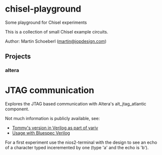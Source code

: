 # chisel-playground
Some playground for Chisel experiments

This is a collection of small Chisel example circuits.

Author: Martin Schoeberl (martin@jopdesign.com)

## Projects

### altera

# JTAG communication

Explores the JTAG based communication with Altera's alt_jtag_atlantic component.

Not much information is publicly available, see:

 * [Tommy's version in Verilog as part of yariv](https://github.com/tommythorn/yarvi)
 * [Usage with Bluespec Verilog](https://github.com/thotypous/alterajtaguart)

For a first experiment use the nios2-terminal with the design to see an echo of
a character typed inceremented by one (type 'a' and the echo is 'b').
